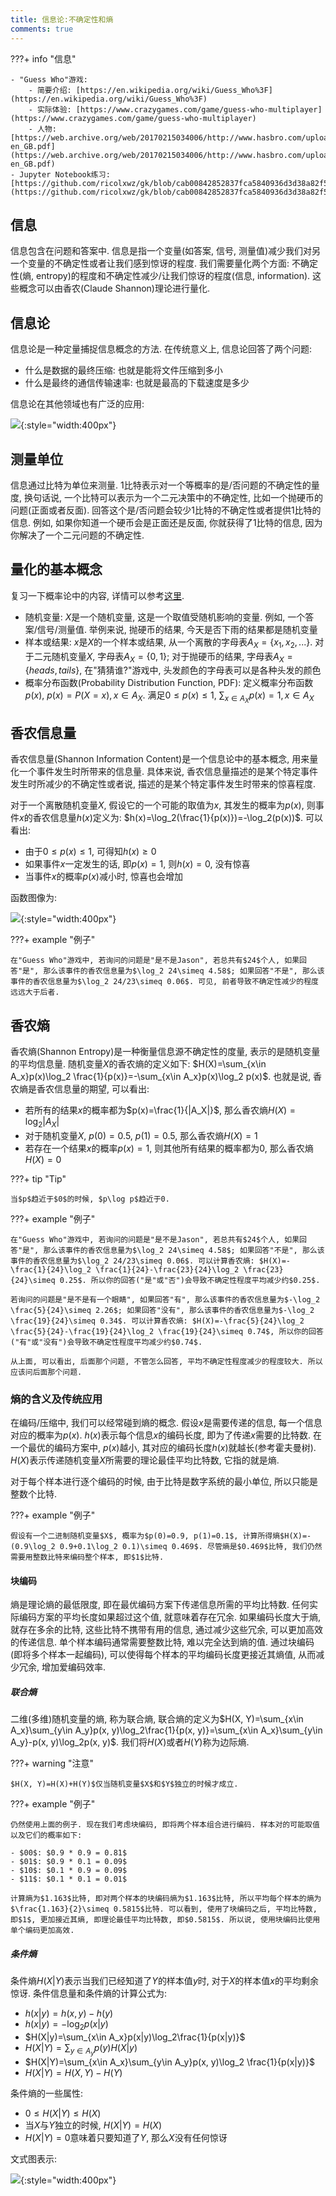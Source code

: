 ```yaml
---
title: 信息论:不确定性和熵
comments: true
---
```


???+ info "信息"

    - "Guess Who"游戏: 
        - 简要介绍: [https://en.wikipedia.org/wiki/Guess_Who%3F](https://en.wikipedia.org/wiki/Guess_Who%3F)
        - 实际体验: [https://www.crazygames.com/game/guess-who-multiplayer](https://www.crazygames.com/game/guess-who-multiplayer)
        - 人物: [https://web.archive.org/web/20170215034006/http://www.hasbro.com/upload/guesswho/GWc_Kooky-en_GB.pdf](https://web.archive.org/web/20170215034006/http://www.hasbro.com/upload/guesswho/GWc_Kooky-en_GB.pdf)
    - Jupyter Notebook练习: [https://github.com/ricolxwz/gk/blob/cab00842852837fca5840936d3d38a82f512df64/docs/%E4%BF%A1%E6%81%AF%E8%AE%BA/Module_1_notebook.ipynb](https://github.com/ricolxwz/gk/blob/cab00842852837fca5840936d3d38a82f512df64/docs/%E4%BF%A1%E6%81%AF%E8%AE%BA/Module_1_notebook.ipynb)

## 信息

信息包含在问题和答案中. 信息是指一个变量(如答案, 信号, 测量值)减少我们对另一个变量的不确定性或者让我们感到惊讶的程度. 我们需要量化两个方面: 不确定性(熵, entropy)的程度和不确定性减少/让我们惊讶的程度(信息, information). 这些概念可以由香农(Claude Shannon)理论进行量化. 

## 信息论

信息论是一种定量捕捉信息概念的方法. 在传统意义上, 信息论回答了两个问题: 

- 什么是数据的最终压缩: 也就是能将文件压缩到多小
- 什么是最终的通信传输速率: 也就是最高的下载速度是多少

信息论在其他领域也有广泛的应用: 

![](https://img.ricolxwz.io/2024/07/ee100df97b4ef95d182b80b3439e5949.webp){:style="width:400px"}

## 测量单位

信息通过比特为单位来测量. 1比特表示对一个等概率的是/否问题的不确定性的量度, 换句话说, 一个比特可以表示为一个二元决策中的不确定性, 比如一个抛硬币的问题(正面或者反面). 回答这个是/否问题会较少1比特的不确定性或者提供1比特的信息. 例如, 如果你知道一个硬币会是正面还是反面, 你就获得了1比特的信息, 因为你解决了一个二元问题的不确定性. 

## 量化的基本概念

复习一下概率论中的内容, 详情可以参考[这里](https://ml.ricolxwz.de/%E6%A6%82%E7%8E%87/%E4%B8%80%E7%BB%B4%E9%9A%8F%E6%9C%BA%E5%8F%98%E9%87%8F%E5%8F%8A%E5%85%B6%E5%88%86%E5%B8%83/).

- 随机变量: $X$是一个随机变量, 这是一个取值受随机影响的变量. 例如, 一个答案/信号/测量值. 举例来说, 抛硬币的结果, 今天是否下雨的结果都是随机变量
- 样本或结果: $x$是$X$的一个样本或结果, 从一个离散的字母表$A_X=\{x_1, x_2, ...\}$. 对于二元随机变量$X$, 字母表$A_X=\{0, 1\}$; 对于抛硬币的结果, 字母表$A_X=\{heads, tails\}$, 在"猜猜谁?"游戏中, 头发颜色的字母表可以是各种头发的颜色
- 概率分布函数(Probability Distribution Function, PDF): 定义概率分布函数$p(x)$, $p(x)=P(X=x), x\in A_X$. 满足$0\leq p(x)\leq 1$, $\sum_{x\in A_X}p(x)=1, x\in A_X$

## 香农信息量

香农信息量(Shannon Information Content)是一个信息论中的基本概念, 用来量化一个事件发生时所带来的信息量. 具体来说, 香农信息量描述的是某个特定事件发生时所减少的不确定性或者说, 描述的是某个特定事件发生时带来的惊喜程度.

对于一个离散随机变量$X$, 假设它的一个可能的取值为$x$, 其发生的概率为$p(x)$, 则事件$x$的香农信息量$h(x)$定义为: $h(x)=\log_2(\frac{1}{p(x)})=-\log_2(p(x))$. 可以看出:

- 由于$0\leq p(x)\leq 1$, 可得知$h(x)\geq 0$
- 如果事件$x$一定发生的话, 即$p(x)=1$, 则$h(x)=0$, 没有惊喜
- 当事件$x$的概率$p(x)$减小时, 惊喜也会增加

函数图像为: 

![](https://img.ricolxwz.io/2024/08/e853e09c6248971025eaa9a7704a13c7.png){:style="width:400px"}

???+ example "例子"

    在"Guess Who"游戏中, 若询问的问题是"是不是Jason", 若总共有$24$个人, 如果回答"是", 那么该事件的香农信息量为$\log_2 24\simeq 4.58$; 如果回答"不是", 那么该事件的香农信息量为$\log_2 24/23\simeq 0.06$. 可见, 前者导致不确定性减少的程度远远大于后者.

## 香农熵

香农熵(Shannon Entropy)是一种衡量信息源不确定性的度量, 表示的是随机变量的平均信息量. 随机变量$X$的香农熵的定义如下: $H(X)=\sum_{x\in A_x}p(x)\log_2 \frac{1}{p(x)}=-\sum_{x\in A_x}p(x)\log_2 p(x)$. 也就是说, 香农熵是香农信息量的期望, 可以看出: 

- 若所有的结果$x$的概率都为$p(x)=\frac{1}{|A_X|}$, 那么香农熵$H(X)=\log_2|A_X|$
- 对于随机变量$X$, $p(0) = 0.5$, $p(1)=0.5$, 那么香农熵$H(X)=1$
- 若存在一个结果$x$的概率$p(x)=1$, 则其他所有结果的概率都为$0$, 那么香农熵$H(X)=0$

???+ tip "Tip"

    当$p$趋近于$0$的时候, $p\log p$趋近于0.

???+ example "例子"

    在"Guess Who"游戏中, 若询问的问题是"是不是Jason", 若总共有$24$个人, 如果回答"是", 那么该事件的香农信息量为$\log_2 24\simeq 4.58$; 如果回答"不是", 那么该事件的香农信息量为$\log_2 24/23\simeq 0.06$. 可以计算香农熵: $H(X)=-\frac{1}{24}\log_2 \frac{1}{24}-\frac{23}{24}\log_2 \frac{23}{24}\simeq 0.25$. 所以你的回答("是"或"否")会导致不确定性程度平均减少约$0.25$.

    若询问的问题是"是不是有一个眼睛", 如果回答"有", 那么该事件的香农信息量为$-\log_2 \frac{5}{24}\simeq 2.26$; 如果回答"没有", 那么该事件的香农信息量为$-\log_2 \frac{19}{24}\simeq 0.34$. 可以计算香农熵: $H(X)=-\frac{5}{24}\log_2 \frac{5}{24}-\frac{19}{24}\log_2 \frac{19}{24}\simeq 0.74$, 所以你的回答("有"或"没有")会导致不确定性程度平均减少约$0.74$.

    从上面, 可以看出, 后面那个问题, 不管怎么回答, 平均不确定性程度减少的程度较大. 所以应该问后面那个问题.

### 熵的含义及传统应用

在编码/压缩中, 我们可以经常碰到熵的概念. 假设$x$是需要传递的信息, 每一个信息对应的概率为$p(x)$. $h(x)$表示每个信息$x$的编码长度, 即为了传递$x$需要的比特数. 在一个最优的编码方案中, $p(x)$越小, 其对应的编码长度$h(x)$就越长(参考霍夫曼树). $H(X)$表示传递随机变量$X$所需要的理论最佳平均比特数, 它指的就是熵.

对于每个样本进行逐个编码的时候, 由于比特是数字系统的最小单位, 所以只能是整数个比特.

???+ example "例子"

    假设有一个二进制随机变量$X$, 概率为$p(0)=0.9, p(1)=0.1$, 计算所得熵$H(X)=-(0.9\log_2 0.9+0.1\log_2 0.1)\simeq 0.469$. 尽管熵是$0.469$比特, 我们仍然需要用整数比特来编码整个样本, 即$1$比特.

#### 块编码

熵是理论熵的最低限度, 即在最优编码方案下传递信息所需的平均比特数. 任何实际编码方案的平均长度如果超过这个值, 就意味着存在冗余. 如果编码长度大于熵, 就存在多余的比特, 这些比特不携带有用的信息, 通过减少这些冗余, 可以更加高效的传递信息. 单个样本编码通常需要整数比特, 难以完全达到熵的值. 通过块编码(即将多个样本一起编码), 可以使得每个样本的平均编码长度更接近其熵值, 从而减少冗余, 增加爱编码效率.

##### 联合熵

二维(多维)随机变量的熵, 称为联合熵, 联合熵的定义为$H(X, Y)=\sum_{x\in A_x}\sum_{y\in A_y}p(x, y)\log_2\frac{1}{p(x, y)}=\sum_{x\in A_x}\sum_{y\in A_y}-p(x, y)\log_2p(x, y)$. 我们将$H(X)$或者$H(Y)$称为边际熵.

???+ warning "注意"

    $H(X, Y)=H(X)+H(Y)$仅当随机变量$X$和$Y$独立的时候才成立.

???+ example "例子"

    仍然使用上面的例子. 现在我们考虑块编码, 即将两个样本组合进行编码. 样本对的可能取值以及它们的概率如下: 

    - $00$: $0.9 * 0.9 = 0.81$
    - $01$: $0.9 * 0.1 = 0.09$
    - $10$: $0.1 * 0.9 = 0.09$
    - $11$: $0.1 * 0.1 = 0.01$

    计算熵为$1.163$比特, 即对两个样本的块编码熵为$1.163$比特, 所以平均每个样本的熵为$\frac{1.163}{2}\simeq 0.5815$比特. 可以看到, 使用了块编码之后, 平均比特数, 即$1$, 更加接近其熵, 即理论最佳平均比特数, 即$0.5815$. 所以说, 使用块编码比使用单个编码更加高效. 

##### 条件熵

条件熵$H(X|Y)$表示当我们已经知道了$Y$的样本值$y$时, 对于$X$的样本值$x$的平均剩余惊讶. 条件信息量和条件熵的计算公式为:

- $h(x|y)=h(x, y)-h(y)$
- $h(x|y)=-\log_2 p(x|y)$
- $H(X|y)=\sum_{x\in A_x}p(x|y)\log_2\frac{1}{p(x|y)}$
- $H(X|Y)=\sum_{y\in A_y}p(y)H(X|y)$
- $H(X|Y)=\sum_{x\in A_x}\sum_{y\in A_y}p(x, y)\log_2 \frac{1}{p(x|y)}$
- $H(X|Y)=H(X, Y)-H(Y)$

条件熵的一些属性:

- $0\leq H(X|Y)\leq H(X)$
- 当$X$与$Y$独立的时候, $H(X|Y)=H(X)$
- $H(X|Y)=0$意味着只要知道了$Y$, 那么$X$没有任何惊讶

文式图表示:

![](https://img.ricolxwz.io/2024/08/c2e19c07e7381c048c819d78f8526aff.png){:style="width:400px"}